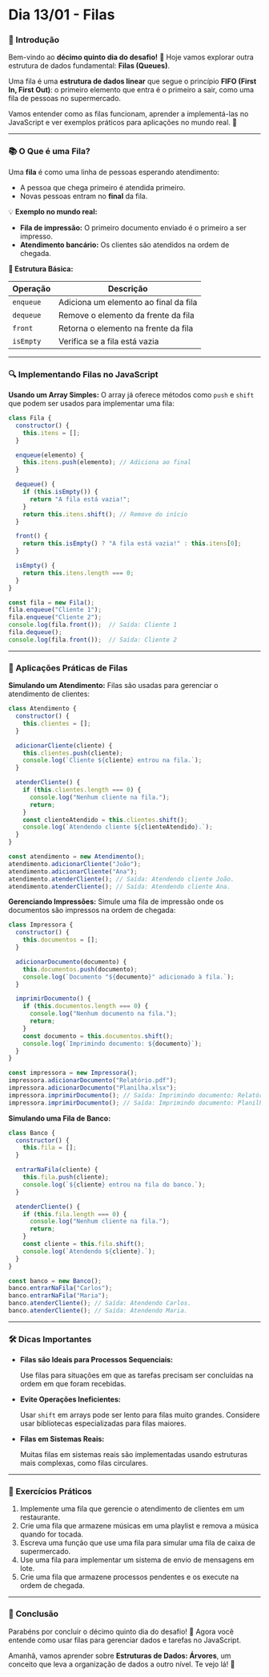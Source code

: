 # **Dia 13/01 - Filas**

### **📌 Introdução**

Bem-vindo ao **décimo quinto dia do desafio!** 🎉 Hoje vamos explorar outra estrutura de dados fundamental: **Filas (Queues)**.

Uma fila é uma **estrutura de dados linear** que segue o princípio **FIFO (First In, First Out)**: o primeiro elemento que entra é o primeiro a sair, como uma fila de pessoas no supermercado.

Vamos entender como as filas funcionam, aprender a implementá-las no JavaScript e ver exemplos práticos para aplicações no mundo real. 🚀

---

### **📚 O Que é uma Fila?**

Uma **fila** é como uma linha de pessoas esperando atendimento:

- A pessoa que chega primeiro é atendida primeiro.
- Novas pessoas entram no **final** da fila.

💡 **Exemplo no mundo real:**

- **Fila de impressão:** O primeiro documento enviado é o primeiro a ser impresso.
- **Atendimento bancário:** Os clientes são atendidos na ordem de chegada.

**📌 Estrutura Básica:**

| Operação | Descrição |
| --- | --- |
| `enqueue` | Adiciona um elemento ao final da fila |
| `dequeue` | Remove o elemento da frente da fila |
| `front` | Retorna o elemento na frente da fila |
| `isEmpty` | Verifica se a fila está vazia |

---

### **🔍 Implementando Filas no JavaScript**

**Usando um Array Simples:**
O array já oferece métodos como `push` e `shift` que podem ser usados para implementar uma fila:

```jsx
class Fila {
  constructor() {
    this.itens = [];
  }

  enqueue(elemento) {
    this.itens.push(elemento); // Adiciona ao final
  }

  dequeue() {
    if (this.isEmpty()) {
      return "A fila está vazia!";
    }
    return this.itens.shift(); // Remove do início
  }

  front() {
    return this.isEmpty() ? "A fila está vazia!" : this.itens[0];
  }

  isEmpty() {
    return this.itens.length === 0;
  }
}

const fila = new Fila();
fila.enqueue("Cliente 1");
fila.enqueue("Cliente 2");
console.log(fila.front());  // Saída: Cliente 1
fila.dequeue();
console.log(fila.front());  // Saída: Cliente 2
```

---

### **🔄 Aplicações Práticas de Filas**

**Simulando um Atendimento:**
Filas são usadas para gerenciar o atendimento de clientes:

```jsx
class Atendimento {
  constructor() {
    this.clientes = [];
  }

  adicionarCliente(cliente) {
    this.clientes.push(cliente);
    console.log(`Cliente ${cliente} entrou na fila.`);
  }

  atenderCliente() {
    if (this.clientes.length === 0) {
      console.log("Nenhum cliente na fila.");
      return;
    }
    const clienteAtendido = this.clientes.shift();
    console.log(`Atendendo cliente ${clienteAtendido}.`);
  }
}

const atendimento = new Atendimento();
atendimento.adicionarCliente("João");
atendimento.adicionarCliente("Ana");
atendimento.atenderCliente(); // Saída: Atendendo cliente João.
atendimento.atenderCliente(); // Saída: Atendendo cliente Ana.
```

**Gerenciando Impressões:**
Simule uma fila de impressão onde os documentos são impressos na ordem de chegada:

```jsx
class Impressora {
  constructor() {
    this.documentos = [];
  }

  adicionarDocumento(documento) {
    this.documentos.push(documento);
    console.log(`Documento "${documento}" adicionado à fila.`);
  }

  imprimirDocumento() {
    if (this.documentos.length === 0) {
      console.log("Nenhum documento na fila.");
      return;
    }
    const documento = this.documentos.shift();
    console.log(`Imprimindo documento: ${documento}`);
  }
}

const impressora = new Impressora();
impressora.adicionarDocumento("Relatório.pdf");
impressora.adicionarDocumento("Planilha.xlsx");
impressora.imprimirDocumento(); // Saída: Imprimindo documento: Relatório.pdf
impressora.imprimirDocumento(); // Saída: Imprimindo documento: Planilha.xlsx
```

**Simulando uma Fila de Banco:**

```jsx
class Banco {
  constructor() {
    this.fila = [];
  }

  entrarNaFila(cliente) {
    this.fila.push(cliente);
    console.log(`${cliente} entrou na fila do banco.`);
  }

  atenderCliente() {
    if (this.fila.length === 0) {
      console.log("Nenhum cliente na fila.");
      return;
    }
    const cliente = this.fila.shift();
    console.log(`Atendendo ${cliente}.`);
  }
}

const banco = new Banco();
banco.entrarNaFila("Carlos");
banco.entrarNaFila("Maria");
banco.atenderCliente(); // Saída: Atendendo Carlos.
banco.atenderCliente(); // Saída: Atendendo Maria.
```

---

### **🛠️ Dicas Importantes**

- **Filas são Ideais para Processos Sequenciais:**
    
    Use filas para situações em que as tarefas precisam ser concluídas na ordem em que foram recebidas.
    
- **Evite Operações Ineficientes:**
    
    Usar `shift` em arrays pode ser lento para filas muito grandes. Considere usar bibliotecas especializadas para filas maiores.
    
- **Filas em Sistemas Reais:**
    
    Muitas filas em sistemas reais são implementadas usando estruturas mais complexas, como filas circulares.
    

---

### **🎯 Exercícios Práticos**

1. Implemente uma fila que gerencie o atendimento de clientes em um restaurante.
2. Crie uma fila que armazene músicas em uma playlist e remova a música quando for tocada.
3. Escreva uma função que use uma fila para simular uma fila de caixa de supermercado.
4. Use uma fila para implementar um sistema de envio de mensagens em lote.
5. Crie uma fila que armazene processos pendentes e os execute na ordem de chegada.

---

### **🚀 Conclusão**

Parabéns por concluir o décimo quinto dia do desafio! 🎉 Agora você entende como usar filas para gerenciar dados e tarefas no JavaScript.

Amanhã, vamos aprender sobre **Estruturas de Dados: Árvores**, um conceito que leva a organização de dados a outro nível. Te vejo lá! 👋



